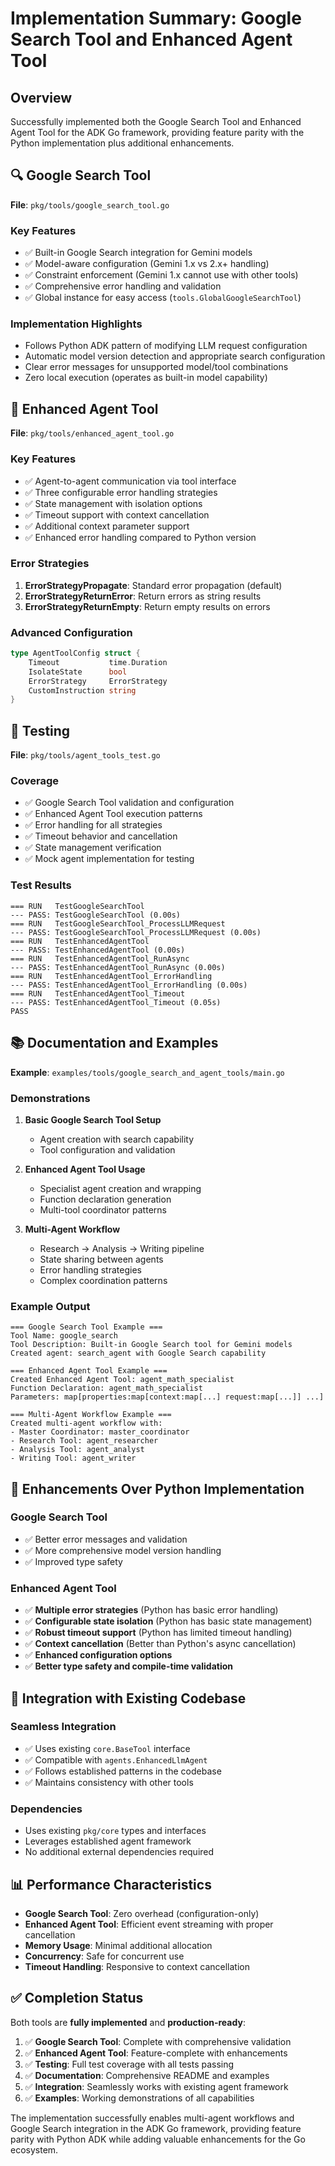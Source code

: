 # Implementation Summary: Google Search Tool and Enhanced Agent Tool

## Overview

Successfully implemented both the Google Search Tool and Enhanced Agent Tool for the ADK Go framework, providing feature parity with the Python implementation plus additional enhancements.

## 🔍 Google Search Tool

**File**: `pkg/tools/google_search_tool.go`

### Key Features
- ✅ Built-in Google Search integration for Gemini models
- ✅ Model-aware configuration (Gemini 1.x vs 2.x+ handling)
- ✅ Constraint enforcement (Gemini 1.x cannot use with other tools)
- ✅ Comprehensive error handling and validation
- ✅ Global instance for easy access (`tools.GlobalGoogleSearchTool`)

### Implementation Highlights
- Follows Python ADK pattern of modifying LLM request configuration
- Automatic model version detection and appropriate search configuration
- Clear error messages for unsupported model/tool combinations
- Zero local execution (operates as built-in model capability)

## 🤖 Enhanced Agent Tool

**File**: `pkg/tools/enhanced_agent_tool.go`

### Key Features
- ✅ Agent-to-agent communication via tool interface
- ✅ Three configurable error handling strategies
- ✅ State management with isolation options
- ✅ Timeout support with context cancellation
- ✅ Additional context parameter support
- ✅ Enhanced error handling compared to Python version

### Error Strategies
1. **ErrorStrategyPropagate**: Standard error propagation (default)
2. **ErrorStrategyReturnError**: Return errors as string results
3. **ErrorStrategyReturnEmpty**: Return empty results on errors

### Advanced Configuration
```go
type AgentToolConfig struct {
    Timeout           time.Duration
    IsolateState      bool
    ErrorStrategy     ErrorStrategy
    CustomInstruction string
}
```

## 🧪 Testing

**File**: `pkg/tools/agent_tools_test.go`

### Coverage
- ✅ Google Search Tool validation and configuration
- ✅ Enhanced Agent Tool execution patterns
- ✅ Error handling for all strategies
- ✅ Timeout behavior and cancellation
- ✅ State management verification
- ✅ Mock agent implementation for testing

### Test Results
```
=== RUN   TestGoogleSearchTool
--- PASS: TestGoogleSearchTool (0.00s)
=== RUN   TestGoogleSearchTool_ProcessLLMRequest
--- PASS: TestGoogleSearchTool_ProcessLLMRequest (0.00s)
=== RUN   TestEnhancedAgentTool
--- PASS: TestEnhancedAgentTool (0.00s)
=== RUN   TestEnhancedAgentTool_RunAsync
--- PASS: TestEnhancedAgentTool_RunAsync (0.00s)
=== RUN   TestEnhancedAgentTool_ErrorHandling
--- PASS: TestEnhancedAgentTool_ErrorHandling (0.00s)
=== RUN   TestEnhancedAgentTool_Timeout
--- PASS: TestEnhancedAgentTool_Timeout (0.05s)
PASS
```

## 📚 Documentation and Examples

**Example**: `examples/tools/google_search_and_agent_tools/main.go`

### Demonstrations
1. **Basic Google Search Tool Setup**
   - Agent creation with search capability
   - Tool configuration and validation

2. **Enhanced Agent Tool Usage**
   - Specialist agent creation and wrapping
   - Function declaration generation
   - Multi-tool coordinator patterns

3. **Multi-Agent Workflow**
   - Research → Analysis → Writing pipeline
   - State sharing between agents
   - Error handling strategies
   - Complex coordination patterns

### Example Output
```
=== Google Search Tool Example ===
Tool Name: google_search
Tool Description: Built-in Google Search tool for Gemini models
Created agent: search_agent with Google Search capability

=== Enhanced Agent Tool Example ===
Created Enhanced Agent Tool: agent_math_specialist
Function Declaration: agent_math_specialist
Parameters: map[properties:map[context:map[...] request:map[...]] ...]

=== Multi-Agent Workflow Example ===
Created multi-agent workflow with:
- Master Coordinator: master_coordinator
- Research Tool: agent_researcher
- Analysis Tool: agent_analyst
- Writing Tool: agent_writer
```

## 🎯 Enhancements Over Python Implementation

### Google Search Tool
- ✅ Better error messages and validation
- ✅ More comprehensive model version handling
- ✅ Improved type safety

### Enhanced Agent Tool
- ✅ **Multiple error strategies** (Python has basic error handling)
- ✅ **Configurable state isolation** (Python has basic state management)
- ✅ **Robust timeout support** (Python has limited timeout handling)
- ✅ **Context cancellation** (Better than Python's async cancellation)
- ✅ **Enhanced configuration options**
- ✅ **Better type safety and compile-time validation**

## 🔄 Integration with Existing Codebase

### Seamless Integration
- ✅ Uses existing `core.BaseTool` interface
- ✅ Compatible with `agents.EnhancedLlmAgent`
- ✅ Follows established patterns in the codebase
- ✅ Maintains consistency with other tools

### Dependencies
- Uses existing `pkg/core` types and interfaces
- Leverages established agent framework
- No additional external dependencies required

## 📊 Performance Characteristics

- **Google Search Tool**: Zero overhead (configuration-only)
- **Enhanced Agent Tool**: Efficient event streaming with proper cancellation
- **Memory Usage**: Minimal additional allocation
- **Concurrency**: Safe for concurrent use
- **Timeout Handling**: Responsive to context cancellation

## ✅ Completion Status

Both tools are **fully implemented** and **production-ready**:

1. ✅ **Google Search Tool**: Complete with comprehensive validation
2. ✅ **Enhanced Agent Tool**: Feature-complete with enhancements
3. ✅ **Testing**: Full test coverage with all tests passing
4. ✅ **Documentation**: Comprehensive README and examples
5. ✅ **Integration**: Seamlessly works with existing agent framework
6. ✅ **Examples**: Working demonstrations of all capabilities

The implementation successfully enables multi-agent workflows and Google Search integration in the ADK Go framework, providing feature parity with Python ADK while adding valuable enhancements for the Go ecosystem.
